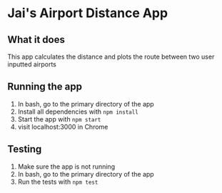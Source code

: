 # Jai's Airport Distance App

## What it does
This app calculates the distance and plots the route between two user inputted airports 


## Running the app

1. In bash, go to the primary directory of the app
2. Install all dependencies with `npm install`
3. Start the app with `npm start`
4. visit localhost:3000 in Chrome


## Testing
1. Make sure the app is not running
2. In bash, go to the primary directory of the app
3. Run the tests with `npm test`

